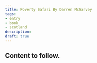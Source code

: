 ```yaml
---
title: Poverty Safari By Darren McGarvey
tags:
- entry
- book
- scotland
description:
draft: true
---
```

Content to follow.
---

